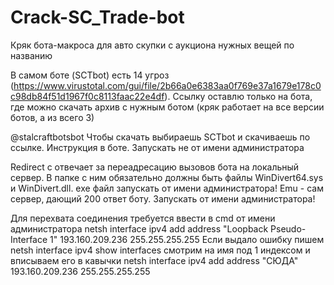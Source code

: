 # Crack-SC_Trade-bot
Кряк бота-макроса для авто скупки с аукциона нужных вещей по названию

В самом боте (SCTbot) есть 14 угроз (https://www.virustotal.com/gui/file/2b66a0e6383aa0f769e37a1679e178c0c98db84f51d1967f0c8113faac22e4df). Ссылку оставлю только на бота, где можно скачать архив с нужным ботом (кряк работает на все версии ботов, а из всего 3)

@stalcraftbotsbot
Чтобы скачать выбираешь SCTbot и скачиваешь по ссылке. Инструкция в боте. Запускать не от имени администратора

Redirect c отвечает за переадресацию вызовов бота на локальный сервер. В папке с ним обязательно должны быть файлы WinDivert64.sys и WinDivert.dll. exe файл запускать от имени администратора!
Emu - сам сервер, дающий 200 ответ боту. Запускать от имени администратора!

Для перехвата соединения требуется ввести в cmd от имени администратора netsh interface ipv4 add address "Loopback Pseudo-Interface 1" 193.160.209.236 255.255.255.255
Если выдало ошибку пишем netsh interface ipv4 show interfaces смотрим на имя под 1 индексом и вписываем его в кавычки netsh interface ipv4 add address "СЮДА" 193.160.209.236 255.255.255.255
